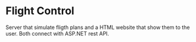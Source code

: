 # Flight Control
 Server that simulate fligth plans and a HTML website that show them to the user. Both connect with ASP.NET rest API.
